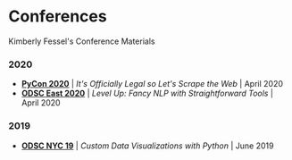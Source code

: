 # Conferences

Kimberly Fessel's Conference Materials

### 2020
- **[PyCon 2020](/PyCon_2020)** | *It's Officially Legal so Let's Scrape the Web* | April 2020
- **[ODSC East 2020](/ODSC_East_2020)** | *Level Up: Fancy NLP with Straightforward Tools* | April 2020

### 2019
- **[ODSC NYC 19](/ODSC_NYC_19)** | *Custom Data Visualizations with Python* | June 2019
